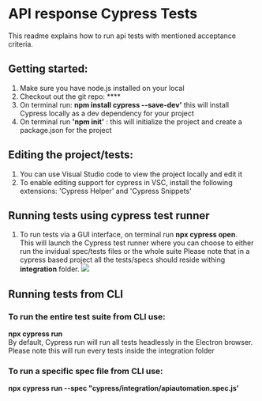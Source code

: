 # API response Cypress Tests
This readme explains how to run  api tests with mentioned acceptance criteria.

## Getting started:
1. Make sure you have node.js installed on your local
2. Checkout out the git repo: ****
3. On terminal run: **npm install cypress --save-dev'** this will install Cypress locally as a dev dependency for your project
4. On terminal run **'npm init'** : this will initialize the project and create a package.json for the project



## Editing the project/tests: 
1. You can use Visual Studio code to view the project locally and edit it
2. To enable editing support for cypress in VSC, install the following extensions: 'Cypress Helper' and 'Cypress Snippets'


## Running tests using cypress test runner
1. To run tests via a GUI interface, on terminal run **npx cypress open**.  
   This will launch the Cypress test runner where you can choose to either run the invidual spec/tests files or the whole suite
   Please note that in a cypress based project all the tests/specs should reside withing **integration** folder.
   ![](/cypress/images/cypressgui.png)


## Running tests from CLI

### To run the entire test suite from CLI use:
 **npx cypress run**  
By default, Cypress run will run all tests headlessly in the Electron browser.
 Please note this will run every tests inside the integration folder

### To run a specific spec file from CLI use:
 **npx cypress run --spec "cypress/integration/apiautomation.spec.js'**  
